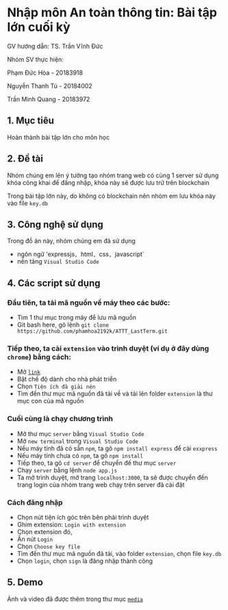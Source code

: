 # Nhập môn An toàn thông tin: Bài tập lớn cuối kỳ

GV hướng dẫn: TS. Trần Vĩnh Đức

Nhóm SV thực hiện:

Phạm Đức Hòa - 20183918

Nguyễn Thanh Tú - 20184002

Trần Minh Quang - 20183972

## 1. Mục tiêu

Hoàn thành bài tập lớn cho môn học

## 2. Đề tài

Nhóm chúng em lên ý tưởng tạo nhóm trang web có cùng 1 server sử dụng khóa công khai
để đăng nhập, khóa này sẽ được lưu trữ trên blockchain

Trong bài tập lớn này, do không có blockchain nên nhóm em lưu khóa này vào file `key.db`

## 3. Công nghệ sử dụng

Trong đồ án này, nhóm chúng em đã sử dụng

* ngôn ngữ 'expressjs`, `html`, `css`, `javascript`
* nền tảng `Visual Studio Code`

## 4. Các script sử dụng

### Đầu tiên, ta tải mã nguồn về máy theo các bước: 

* Tìm 1 thư mục trong máy để lưu mã nguồn
* Git bash here, gõ lệnh `git clone https://github.com/phamhoa2192k/ATTT_LastTerm.git`

### Tiếp theo, ta cài `extension` vào trình duyệt (ví dụ ở đây dùng `chrome`) bằng cách:

* Mở [`link`](chrome://extensions/)
* Bật chế độ dành cho nhà phát triển
* Chọn `Tiện ích đã giải nén`
* Tìm đến thư mục mã nguồn đã tải về và tải lên folder `extension` là thư mục con của mã nguồn

### Cuối cùng là chạy chương trình

* Mở thư mục `server` bằng `Visual Studio Code`
* Mở `new terminal` trong `Visual Studio Code`
* Nếu máy tính đã có sẵn `npm`, ta gõ `npm install express` để cài `exxpress`
* Nếu máy tính chưa có `npm`, ta gõ `npm install`
* Tiếp theo, ta gõ `cd server` để chuyển đế thư mục `server`
* Chạy `server` bằng lệnh `node app.js`
* Ta mở trình duyệt, mở trang `localhost:3000`, ta sẽ được chuyển đến trang login của 
nhóm trang web chạy trên server đã cài đặt

### Cách đăng nhập

* Chọn nút tiện ích góc trên bên phải trình duyệt
* Ghim extension: `Login with extension`
* Chọn extension đó, 
* Ấn nút `Login`
* Chọn `Choose key file`
* Tìm đến thư mục mã nguồn đã tải, vào folder `extension`, chọn file `key.db`
* Chọn `login`, chọn `sign` là đăng nhập thành công

## 5. Demo
Ảnh và video đã được thêm trong thư mục [`media`](https://github.com/phamhoa2192k/ATTT_LastTerm/tree/master/media)
